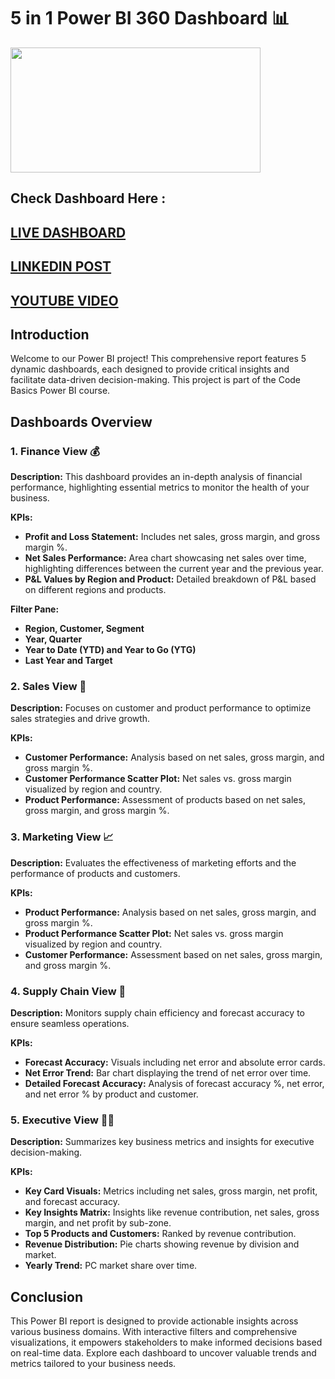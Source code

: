 # 5 in 1 Power BI 360 Dashboard 📊

  <img src = "https://github.com/bharath-amaresam/BI-360/assets/82637423/9648cdd9-d7d8-48cb-a3fb-0df81a37e7e5" width="400" height="200"/>

## Check Dashboard Here : 
## [LIVE DASHBOARD](https://app.powerbi.com/view?r=eyJrIjoiNjlkY2VmMGEtNmEzNi00OTNkLTkxMGUtNmM1MzJkZmVmYTA3IiwidCI6ImM2ZTU0OWIzLTVmNDUtNDAzMi1hYWU5LWQ0MjQ0ZGM1YjJjNCJ9&embedImagePlaceholder=true)
## [LINKEDIN POST]()
## [YOUTUBE VIDEO]()

## Introduction
Welcome to our Power BI project! This comprehensive report features 5 dynamic dashboards, each designed to provide critical insights and facilitate data-driven decision-making. This project is part of the Code Basics Power BI course.

## Dashboards Overview

### 1. Finance View 💰
**Description:** This dashboard provides an in-depth analysis of financial performance, highlighting essential metrics to monitor the health of your business.

**KPIs:**
- **Profit and Loss Statement:** Includes net sales, gross margin, and gross margin %.
- **Net Sales Performance:** Area chart showcasing net sales over time, highlighting differences between the current year and the previous year.
- **P&L Values by Region and Product:** Detailed breakdown of P&L based on different regions and products.

**Filter Pane:**
- **Region, Customer, Segment**
- **Year, Quarter**
- **Year to Date (YTD) and Year to Go (YTG)**
- **Last Year and Target**

### 2. Sales View 🛒
**Description:** Focuses on customer and product performance to optimize sales strategies and drive growth.

**KPIs:**
- **Customer Performance:** Analysis based on net sales, gross margin, and gross margin %.
- **Customer Performance Scatter Plot:** Net sales vs. gross margin visualized by region and country.
- **Product Performance:** Assessment of products based on net sales, gross margin, and gross margin %.

### 3. Marketing View 📈
**Description:** Evaluates the effectiveness of marketing efforts and the performance of products and customers.

**KPIs:**
- **Product Performance:** Analysis based on net sales, gross margin, and gross margin %.
- **Product Performance Scatter Plot:** Net sales vs. gross margin visualized by region and country.
- **Customer Performance:** Assessment based on net sales, gross margin, and gross margin %.

### 4. Supply Chain View 🚚
**Description:** Monitors supply chain efficiency and forecast accuracy to ensure seamless operations.

**KPIs:**
- **Forecast Accuracy:** Visuals including net error and absolute error cards.
- **Net Error Trend:** Bar chart displaying the trend of net error over time.
- **Detailed Forecast Accuracy:** Analysis of forecast accuracy %, net error, and net error % by product and customer.

### 5. Executive View 🧑‍💼
**Description:** Summarizes key business metrics and insights for executive decision-making.

**KPIs:**
- **Key Card Visuals:** Metrics including net sales, gross margin, net profit, and forecast accuracy.
- **Key Insights Matrix:** Insights like revenue contribution, net sales, gross margin, and net profit by sub-zone.
- **Top 5 Products and Customers:** Ranked by revenue contribution.
- **Revenue Distribution:** Pie charts showing revenue by division and market.
- **Yearly Trend:** PC market share over time.

## Conclusion
This Power BI report is designed to provide actionable insights across various business domains. With interactive filters and comprehensive visualizations, it empowers stakeholders to make informed decisions based on real-time data. Explore each dashboard to uncover valuable trends and metrics tailored to your business needs.
